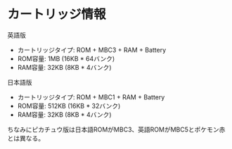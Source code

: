 # カートリッジ情報

英語版

 - カートリッジタイプ: ROM + MBC3 + RAM + Battery
 - ROM容量: 1MB (16KB * 64バンク)
 - RAM容量: 32KB (8KB * 4バンク)

日本語版

 - カートリッジタイプ: ROM + MBC1 + RAM + Battery
 - ROM容量: 512KB (16KB * 32バンク)
 - RAM容量: 32KB (8KB * 4バンク)

ちなみにピカチュウ版は日本語ROMがMBC3、英語ROMがMBC5とポケモン赤とは異なる。
